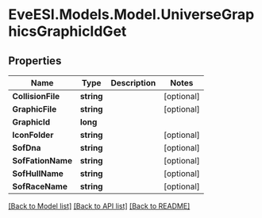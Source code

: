 # EveESI.Models.Model.UniverseGraphicsGraphicIdGet

## Properties

Name | Type | Description | Notes
------------ | ------------- | ------------- | -------------
**CollisionFile** | **string** |  | [optional] 
**GraphicFile** | **string** |  | [optional] 
**GraphicId** | **long** |  | 
**IconFolder** | **string** |  | [optional] 
**SofDna** | **string** |  | [optional] 
**SofFationName** | **string** |  | [optional] 
**SofHullName** | **string** |  | [optional] 
**SofRaceName** | **string** |  | [optional] 

[[Back to Model list]](../README.md#documentation-for-models) [[Back to API list]](../README.md#documentation-for-api-endpoints) [[Back to README]](../README.md)

